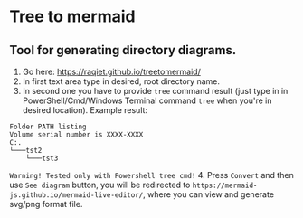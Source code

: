 # Tree to mermaid
## Tool for generating directory diagrams.
1. Go here: https://raqiet.github.io/treetomermaid/
2. In first text area type in desired, root directory name.
3. In second one you have to provide `tree` command result (just type in in PowerShell/Cmd/Windows Terminal command `tree` when you're in desired location). Example result:
```
Folder PATH listing
Volume serial number is XXXX-XXXX
C:.
└───tst2
    └───tst3
```
`Warning! Tested only with Powershell tree cmd!`
4. Press `Convert` and then use `See diagram` button, you will be redirected to `https://mermaid-js.github.io/mermaid-live-editor/`, where you can view and generate svg/png format file.
